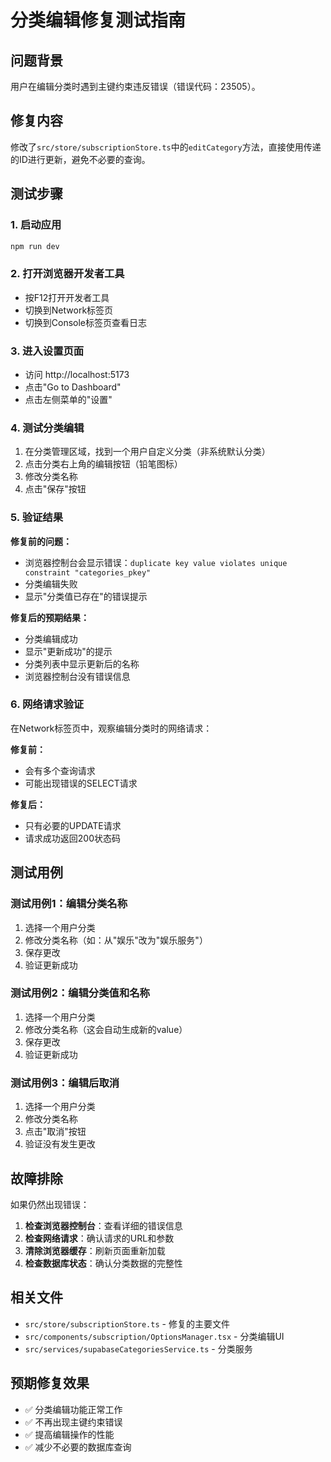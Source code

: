 # 分类编辑修复测试指南

## 问题背景
用户在编辑分类时遇到主键约束违反错误（错误代码：23505）。

## 修复内容
修改了`src/store/subscriptionStore.ts`中的`editCategory`方法，直接使用传递的ID进行更新，避免不必要的查询。

## 测试步骤

### 1. 启动应用
```bash
npm run dev
```

### 2. 打开浏览器开发者工具
- 按F12打开开发者工具
- 切换到Network标签页
- 切换到Console标签页查看日志

### 3. 进入设置页面
- 访问 http://localhost:5173
- 点击"Go to Dashboard"
- 点击左侧菜单的"设置"

### 4. 测试分类编辑
1. 在分类管理区域，找到一个用户自定义分类（非系统默认分类）
2. 点击分类右上角的编辑按钮（铅笔图标）
3. 修改分类名称
4. 点击"保存"按钮

### 5. 验证结果
**修复前的问题：**
- 浏览器控制台会显示错误：`duplicate key value violates unique constraint "categories_pkey"`
- 分类编辑失败
- 显示"分类值已存在"的错误提示

**修复后的预期结果：**
- 分类编辑成功
- 显示"更新成功"的提示
- 分类列表中显示更新后的名称
- 浏览器控制台没有错误信息

### 6. 网络请求验证
在Network标签页中，观察编辑分类时的网络请求：

**修复前：**
- 会有多个查询请求
- 可能出现错误的SELECT请求

**修复后：**
- 只有必要的UPDATE请求
- 请求成功返回200状态码

## 测试用例

### 测试用例1：编辑分类名称
1. 选择一个用户分类
2. 修改分类名称（如：从"娱乐"改为"娱乐服务"）
3. 保存更改
4. 验证更新成功

### 测试用例2：编辑分类值和名称
1. 选择一个用户分类
2. 修改分类名称（这会自动生成新的value）
3. 保存更改
4. 验证更新成功

### 测试用例3：编辑后取消
1. 选择一个用户分类
2. 修改分类名称
3. 点击"取消"按钮
4. 验证没有发生更改

## 故障排除

如果仍然出现错误：

1. **检查浏览器控制台**：查看详细的错误信息
2. **检查网络请求**：确认请求的URL和参数
3. **清除浏览器缓存**：刷新页面重新加载
4. **检查数据库状态**：确认分类数据的完整性

## 相关文件
- `src/store/subscriptionStore.ts` - 修复的主要文件
- `src/components/subscription/OptionsManager.tsx` - 分类编辑UI
- `src/services/supabaseCategoriesService.ts` - 分类服务

## 预期修复效果
- ✅ 分类编辑功能正常工作
- ✅ 不再出现主键约束错误
- ✅ 提高编辑操作的性能
- ✅ 减少不必要的数据库查询